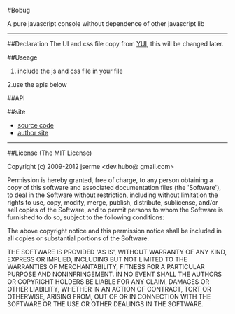 #Bobug

A pure javascript console without dependence of other javascript lib
****

##Declaration
The UI and css file copy from [YUI](http://yuilibrary.com/yui/docs/console/console-basic.html), this will be changed later.

##Useage
1. include the js and css file in your file
    <link type="text/css" rel="stylesheet" href="bobug.css" />
    <script type="text/javascript" charset="utf-8" src="bobug.js"> </script>
2.use the apis below

##API






##site
* [source code](http://github.com/jserme/Bobug)
* [author site](http://jser.me)


***
##License
(The MIT License)

Copyright (c) 2009-2012 jserme <dev.hubo@ gmail.com>

Permission is hereby granted, free of charge, to any person obtaining a copy of this software and associated documentation files (the 'Software'), to deal in the Software without restriction, including without limitation the rights to use, copy, modify, merge, publish, distribute, sublicense, and/or sell copies of the Software, and to permit persons to whom the Software is furnished to do so, subject to the following conditions:

The above copyright notice and this permission notice shall be included in all copies or substantial portions of the Software.

THE SOFTWARE IS PROVIDED 'AS IS', WITHOUT WARRANTY OF ANY KIND, EXPRESS OR IMPLIED, INCLUDING BUT NOT LIMITED TO THE WARRANTIES OF MERCHANTABILITY, FITNESS FOR A PARTICULAR PURPOSE AND NONINFRINGEMENT. IN NO EVENT SHALL THE AUTHORS OR COPYRIGHT HOLDERS BE LIABLE FOR ANY CLAIM, DAMAGES OR OTHER LIABILITY, WHETHER IN AN ACTION OF CONTRACT, TORT OR OTHERWISE, ARISING FROM, OUT OF OR IN CONNECTION WITH THE SOFTWARE OR THE USE OR OTHER DEALINGS IN THE SOFTWARE.


